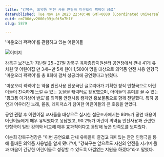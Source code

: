 ```yaml
---
title: "강북구, 의약품 안전 사용 인형극 미운오리 꽉꽉이 성료"
datePublished: Tue Nov 14 2023 22:40:48 GMT+0000 (Coordinated Universal Time)
cuid: cm706dyv2000z09ju0t5o7hlf
slug: 5879

---
```



'미운오리 꽉꽉이'를 관람하고 있는 어린이들

![이미지](https://cdn.hashnode.com/res/hashnode/image/upload/v1739259813934/0a96ca7f-57a1-47b5-9a19-db08cd7ad2d5.png)

강북구 보건소가 지난달 25∼27일 강북구 육아종합지원센터 공연장에서 관내 41개 유치원 및 어린이집 만 3세∼만 5세 원아 1,500여 명을 대상으로 의약품 안전 사용 인형극 '미운오리 꽉꽉이'를 총 8회에 걸쳐 성공리에 공연했다고 밝혔다.

'미운오리 꽉꽉이'는 약물 안전사용 전문극단 글로리아가 기획한 창작 인형극으로 어린이들이 친숙하게 느낄 수 있는 동물을 캐릭터로 활용했으며, 아이들의 흥미를 끌 수 있는 '핑크퐁 아기상어 밴드'를 의약품 안전사용 캠페인 홍보물품으로 함께 전달했다. 특히 공연과 어우러진 노래, 율동, 레이저쇼가 참여한 어린이들의 큰 호응을 얻었다.

공연 관람 후 어린이집 교사들을 대상으로 실시한 설문조사에서는 93％가 공연 내용이 어린이들에게 매우 유익했다고 응답했고, 90.2％가 어린이 의약품 안전사용과 관련한 인형극이 일반 강의와 비교해 매우 효과적이다고 응답해 높은 만족도를 보여줬다.

이순희 강북구청장은 "이번 공연으로 관내 유아들이 즐겁고 재미있는 안전 인형극을 통해 올바른 의약품 사용법을 알게 됐다"며, "강북구는 앞으로도 자신의 안전을 지키며 몸과 마음이 건강한 어린이들로 성장할 수 있도록 아낌없는 지원을 하겠다"라고 말했다.